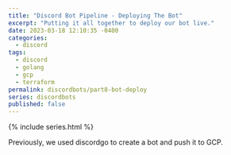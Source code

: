 ```yaml
---
title: "Discord Bot Pipeline - Deploying The Bot"
excerpt: "Putting it all together to deploy our bot live."
date: 2023-03-18 12:10:35 -0400
categories:
  - discord
tags:
  - discord
  - golang
  - gcp
  - terraform
permalink: discordbots/part8-bot-deploy
series: discordbots
published: false
---
```


{% include series.html %}

Previously, we used discordgo to create a bot and push it to GCP.
